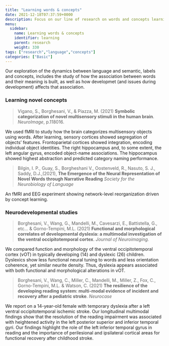 ```yaml
---
title: "Learning words & concepts"
date: 2021-12-18T07:37:59+0000
description: Focus on our line of research on words and concepts learning
menu:
  sidebar:
    name: Learning words & concepts
    identifier: learning
    parent: research
    weight: 330
tags: ["research","language","concepts"]
categories: ["Basic"]
---
```


Our exploration of the dynamics between language and semantic, labels and concepts, includes the study of how the association between words and their meaning is built, as well as how developmet (and issues during development) affects that association. 

### Learning novel concepts

> Vigano, S., Borghesani, V., & Piazza, M. (2021) **Symbolic categorization of novel multisensory stimuli in the human brain**. _NeuroImage_, p.118016. 

We used fMRI to study how the brain categorizes multisensory objects using words. After learning, sensory cortices showed segregation of objects’ features. Frontoparietal cortices showed integration, encoding individual object identities. The right hippocampus and, to some extent, the left angular gyrus, encoded object-name associations. The hippocampus showed highest abstraction and predicted category naming performance.

> Bilgin, I. P., Guay, S., Borgheshani V., Oostenveld, R., Nasuto, S. J., Saddy, D.J.,(2021), **The Emergence of the Neural Representation of Novel Words through Narrative Reading** _Society for the Neurobiology of Language_

An fMRI and EEG experiment showing network-level reorganization driven by concept learning.


### Neurodevelopmental studies

>  Borghesani, V., Wang, G., Mandelli, M., Cavesarzi, E., Battistella, G., etc… & Gorno-Tempini, M.L. (2021) **Functional and morphological correlates of developmental dyslexia: a multimodal investigation of the ventral occipitotemporal cortex**. _Journal of Neuroimaging._

We compared function and morphology of the ventral occipitotemporal cortex (vOT) in typically developing (14) and dyslexic (26) children. Dyslexics show less functional neural tuning to words and less orientation coherence, yet similar neurite density. Thus, dyslexia appears associated with both functional and morphological alterations in vOT.

>  Borghesani, V., Wang, C., Miller, C.,  Mandelli, M., Miller, Z., Fox, C., Gorno-Tempini, M.L. &  Watson, C. (2021) **The resilience of the developing reading system: multi-modal evidence of incident and recovery after a pediatric stroke**. _Neurocase_

We report on a 14-year-old female with temporary dyslexia after a left ventral occipitotemporal ischemic stroke. Our longitudinal multimodal findings show that the resolution of the reading impairment was associated with heightened activity in the left posterior superior and inferior temporal gyri. Our findings highlight the role of the left inferior temporal gyrus in reading and the importance of perilesional and ipsilateral cortical areas for functional recovery after childhood stroke.
